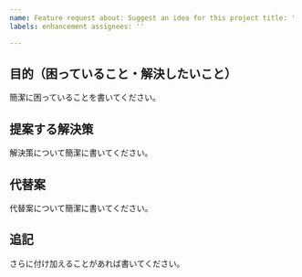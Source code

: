 ```yaml
---
name: Feature request about: Suggest an idea for this project title: ''
labels: enhancement assignees: ''

---
```


## 目的（困っていること・解決したいこと）

簡潔に困っていることを書いてください。

## 提案する解決策

解決策について簡潔に書いてください。

## 代替案

代替案について簡潔に書いてください。

## 追記

さらに付け加えることがあれば書いてください。
